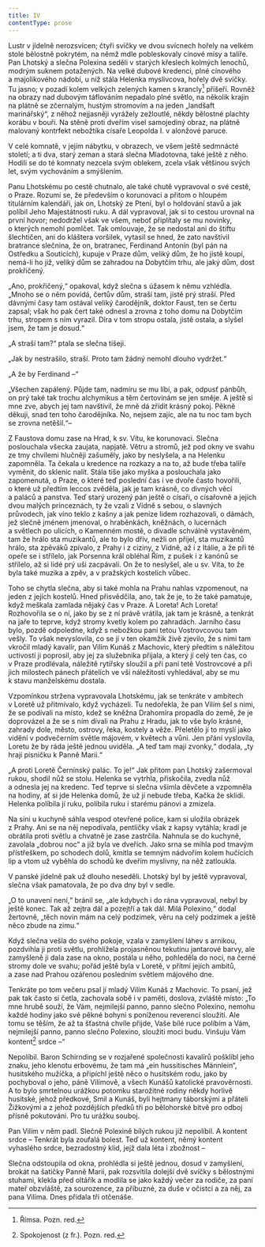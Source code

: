 ```yaml
---
title: IV
contentType: prose
---
```


<section>

Lustr v jídelně nerozsvícen; čtyři svíčky ve dvou svícnech hořely na velkém stole bělostně pokrytém, na němž mdle pobleskovaly cínové mísy a talíře. Pan Lhotský a slečna Polexina seděli v starých křeslech kolmých lenochů, modrým suknem potažených. Na velké dubové kredenci, plné cínového a majolikového nádobí, u níž stála Helenka myslivcova, hořely dvě svíčky. Tu jasno; v pozadí kolem velkých zelených kamen s krancly[^7] příšeří. Rovněž na obrazy nad dubovým táflováním nepadalo plné světlo, na několik krajin na plátně se zčernalým, hustým stromovím a na jeden „landšaft marinářský“, z něhož nejjasněji vyrážely zežloutlé, někdy bělostné plachty korábu v bouři. Na stěně proti dveřím visel samojediný obraz, na plátně malovaný kontrfekt nebožtíka císaře Leopolda I. v alonžové paruce.

V celé komnatě, v jejím nábytku, v obrazech, ve všem ještě sedmnácté století; a ti dva, starý zeman a stará slečna Mladotovna, také ještě z něho. Hodili se do té komnaty nezcela svým oblekem, zcela však většinou svých let, svým vychováním a smýšlením.

Panu Lhotskému po cestě chutnalo, ale také chutě vypravoval o své cestě, o Praze. Rozumí se, že především o korunovaci a přitom o hloupém titulárním kalendáři, jak on, Lhotský ze Ptení, byl o holdování stavů a jak políbil Jeho Majestátnosti ruku. A dál vypravoval, jak si to cestou urovnal na první hovor; nedodržel však ve všem, neboť připlítaly se mu novinky, o kterých nemohl pomlčet. Tak omlouvaje, že se nedostal ani do štiftu šlechtičen, ani do kláštera voršilek, vytasil se hned, že zato navštívil bratrance slečnina, že on, bratranec, Ferdinand Antonín (byl pán na Ostředku a Souticích), kupuje v Praze dům, veliký dům, že ho jistě koupí, nemá-li ho již, veliký dům se zahradou na Dobytčím trhu, ale jaký dům, dost prokřičený.

„Ano, prokřičený,“ opakoval, když slečna s úžasem k němu vzhlédla. „Mnoho se o něm povídá, čertův dům, straší tam, jistě prý straší. Před dávnými časy tam ostával veliký čarodějník, doktor Faust, ten se čertu zapsal; však ho pak čert také odnesl a zrovna z toho domu na Dobytčím trhu, stropem s ním vyrazil. Díra v tom stropu ostala, jistě ostala, a slyšel jsem, že tam je dosud.“

„A straší tam?“ ptala se slečna tišeji.

„Jak by nestrašilo, straší. Proto tam žádný nemohl dlouho vy­držet.“

„A že by Ferdinand –“

„Všechen zapálený. Půjde tam, nadmíru se mu líbí, a pak, odpusť pánbůh, on prý také tak trochu alchymikus a těm čertovinám se jen směje. A ještě si mne zve, abych jej tam navštívil, že mně dá zřídit krásný pokoj. Pěkně děkuji, snad ten toho čarodějníka. No, nejsem zajíc, ale na tu noc tam bych se zrovna netěšil.“–

Z Faustova domu zase na Hrad, k sv. Vítu, ke korunovaci. Slečna poslouchala všecka zaujata, napjatě. Větru a stromů, jež pod okny ve svahu ze tmy chvílemi hlučněji zašuměly, jako by neslyšela, a na Helenku zapomněla. Ta čekala u kredence na rozkazy a na to, až bude třeba talíře vyměnit, do sklenic nalít. Stála tiše jako myška a poslouchala jako zapomenutá, o Praze, o které teď poslední čas i ve dvoře často hovořili, o které už předtím leccos zvěděla, jak je tam krásně, co divných věcí a paláců a panstva. Teď starý urozený pán ještě o císaři, o císařovně a jejich dvou malých princeznách, ty že vzali z Vídně s sebou, o slavných průvodech, jak víno teklo z kašny a jak peníze lidem rozhazovali, o dámách, jež slečně jménem jmenoval, o hraběnkách, kněžnách, o lucernách a světlech po ulicích, o Kamenném mostě, o divadle schválně vystavěném, tam že hrálo sta muzikantů, ale to bylo dřív, nežli on přijel, sta muzikantů hrálo, sta zpěváků zpívalo, z Prahy i z ciziny, z Vídně, až i z Itálie, a že při té opeře se i střílelo, jak Porsenna král obléhal Řím, z pušek i z kanónů se střílelo, až si lidé prý uši zacpávali. On že to neslyšel, ale u sv. Víta, to že byla také muzika a zpěv, a v pražských kostelích vůbec.

Toho se chytla slečna, aby si také mohla na Prahu nahlas vzpomenout, na jeden z jejích kostelů. Hned přisvědčila, ano, tak že je, to že také pamatuje, když meškala zamlada nějaký čas v Praze. A Loreta! Ach Loreta! Rozhovořila se o ní, jako by se z ní právě vrátila, jak tam je krásně, a tenkrát na jaře to teprve, když stromy kvetly kolem po zahradách. Jarního času bylo, pozdě odpoledne, když s nebožkou paní tetou Vostrovcovou tam vešly. To však nevyslovila, co se jí v ten okamžik živě zjevilo, že s nimi tam vkročil mladý kavalír, pan Vilím Kunáš z Machovic, který předtím s náležitou uctivostí ji poprosil, aby jej za služebníka přijala, a který jí celý ten čas, co v Praze prodlévala, náležitě rytířsky sloužil a při paní tetě Vostrovcové a při jich milostech pánech přátelích ve vší náležitosti vyhledával, aby se mu k stavu manželskému dostala.

Vzpomínkou stržena vypravovala Lhotskému, jak se tenkráte v ambitech v Loretě už přitmívalo, když vycházeli. Tu nedořekla, že pan Vilím šel s nimi, že se podívali na místo, kdež se kněžna Drahomíra propadla do země, že je doprovázel a že se s ním dívali na Prahu z Hradu, jak to vše bylo krásné, zahrady dole, město, ostrovy, řeka, kostely a věže. Přeletělo jí to myslí jako vidění v podvečerním světle májovém, v květech a vůni. Jen přání vyslovila, Loretu že by ráda ještě jednou uviděla. „A teď tam mají zvonky,“ dodala, „ty hrají písničku k Panně Marii.“

„A proti Loretě Černínský palác. To je!“ Jak přitom pan Lhotský zašermoval rukou, shodil nůž se stolu. Helenka se vytrhla, přiskočila, zvedla nůž a odnesla jej na kredenc. Teď teprve si slečna všimla děvčete a vzpomněla na hodiny, ať si jde Helenka domů, že už jí nebude třeba, Kačka že sklidí. Helenka políbila jí ruku, políbila ruku i starému pánovi a zmizela.

Na síni u kuchyně sáhla vespod otevřené police, kam si uložila obrázek z Prahy. Ani se na něj nepodívala, pentličky však z kapsy vytáhla; kradí je obrátila proti světlu a chvatně je zase zastrčila. Nahnula se do kuchyně, zavolala „dobrou noc“ a již byla ve dveřích. Jako srna se mihla pod tmavým přístřeškem, po schodech dolů, kmitla se temným nádvořím kolem hučících lip a vtom už vyběhla do schodů ke dveřím myslivny, na něž zatloukla.

V panské jídelně pak už dlouho neseděli. Lhotský byl by ještě vypravoval, slečna však pamatovala, že po dva dny byl v sedle.

„O to unavení není,“ bránil se, „ale kdybych i do rána vypravoval, nebyl by ještě konec. Tak až zejtra dál a pozejtří a tak dál. Milá Polexino,“ dodal žertovně, „těch novin mám na celý podzimek, věru na celý podzimek a ještě něco zbude na zimu.“

Když slečna vešla do svého pokoje, vzala v zamyšlení láhev s arnikou, pozdvihla ji proti světlu, prohlížela projasněnou tekutinu jantarové barvy, ale zamyšleně ji dala zase na okno, postála u něho, pohleděla do noci, na černé stromy dole ve svahu; pořád ještě byla v Loretě, v přítmí jejích ambitů, a zase nad Prahou ozářenou posledním světlem májového dne.

Tenkráte po tom večeru psal jí mladý Vilím Kunáš z Machovic. To psaní, jež pak tak často si četla, zachovala sobě i v paměti, doslova, zvláště místo: „To mne hrubě souží, že Vám, nejmilejší panno, panno slečno Polexino, nemohu každé hodiny jako své pěkné bohyni s poníženou reverencí sloužiti. Ale tomu se těším, že až ta šťastná chvíle přijde, Vaše bílé ruce políbím a Vám, nejmilejší panno, panno slečno Polexino, sloužiti moci budu. Vinšuju Vám kontent[^8] srdce –“

Nepolíbil. Baron Schirnding se v rozjařené společnosti kavalírů pošklíbl jeho znaku, jeho klenotu erbovému, že tam má „ein hussitisches Männlein“, husitského mužíčka, a připíchl ještě něco o husitském rodu, jako by pochyboval o jeho, páně Vilímově, a všech Kunášů katolické pravověrnosti. A to bylo smrtelnou urážkou potom­ku starožitné rodiny někdy horlivě husitské, jehož předkové, Smil a Kunáš, byli hejtmany táborskými a přáteli Žižkovými a z jehož pozdějších předků tři po bělohorské bitvě pro odboj přísně pokutováni. Pro tu urážku souboj.

Pan Vilím v něm padl. Slečně Polexině bílých rukou již nepolíbil. A kontent srdce – Tenkrát byla zoufalá bolest. Teď už kontent, němý kontent vyhaslého srdce, bezradostný klid, jejž dala léta i zbožnost –

Slečna odstoupila od okna, prohlédla si ještě jednou, dosud v zamyšlení, brokát na šatičky Panně Marii, pak rozsvítila dolejší dvě svíčky s bělostnými stuhami, klekla před oltářík a modlila se jako každý večer za rodiče, za paní mateř obzvláště, za sourozence, za příbuzné, za duše v očistci a za něj, za pana Vilíma. Dnes přidala tři otčenáše.

[^7]: Římsa. Pozn. red.

[^8]: Spokojenost (z fr.). Pozn. red.

</section>
